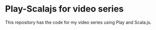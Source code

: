 # Play-Scalajs for video series

This repository has the code for my video series using Play
and Scala.js.
